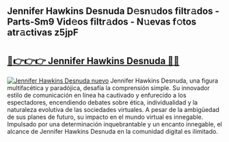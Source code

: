 ## Jennifer Hawkins Desnuda D𝚎sn𝚞dos filtr𝚊dos - Parts-Sm9 Vid𝚎os filtr𝚊dos - N𝚞evas f𝚘tos atr𝚊ctivas z5jpF

# <h2><a href="http://mb1k4x.tromn.icu/?c=Jennifer+Hawkins+Desnuda">🔗👉👉👉 Jennifer Hawkins Desnuda 🔗🔗</a></h2>

[![Jennifer Hawkins Desnuda nuevo](https://i.imgur.com/pEAQMta.gif)](http://mb1k4x.tromn.icu/?c=Jennifer+Hawkins+Desnuda)
Jennifer Hawkins Desnuda, una figura multifacética y paradójica, desafía la comprensión simple. Su innovador estilo de comunicación en línea ha cautivado y enfurecido a los espectadores, encendiendo debates sobre ética, individualidad y la naturaleza evolutiva de las sociedades virtuales. A pesar de la ambigüedad de sus planes de futuro, su impacto en el mundo virtual es innegable. Impulsado por una determinación inquebrantable y un encanto innegable, el alcance de Jennifer Hawkins Desnuda en la comunidad digital es ilimitado.
